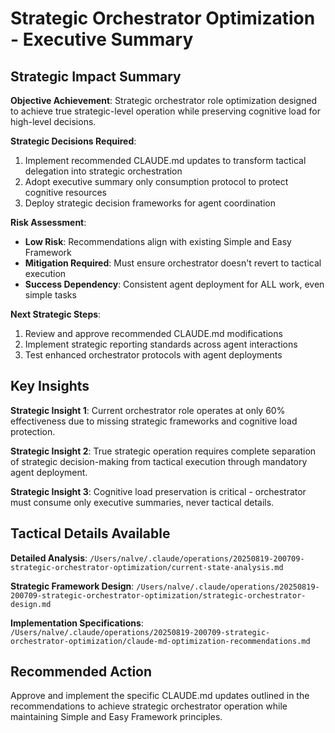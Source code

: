 # Strategic Orchestrator Optimization - Executive Summary

## Strategic Impact Summary

**Objective Achievement**: Strategic orchestrator role optimization designed to achieve true strategic-level operation while preserving cognitive load for high-level decisions.

**Strategic Decisions Required**: 
1. Implement recommended CLAUDE.md updates to transform tactical delegation into strategic orchestration
2. Adopt executive summary only consumption protocol to protect cognitive resources
3. Deploy strategic decision frameworks for agent coordination

**Risk Assessment**: 
- **Low Risk**: Recommendations align with existing Simple and Easy Framework
- **Mitigation Required**: Must ensure orchestrator doesn't revert to tactical execution
- **Success Dependency**: Consistent agent deployment for ALL work, even simple tasks

**Next Strategic Steps**: 
1. Review and approve recommended CLAUDE.md modifications
2. Implement strategic reporting standards across agent interactions
3. Test enhanced orchestrator protocols with agent deployments

## Key Insights

**Strategic Insight 1**: Current orchestrator role operates at only 60% effectiveness due to missing strategic frameworks and cognitive load protection.

**Strategic Insight 2**: True strategic operation requires complete separation of strategic decision-making from tactical execution through mandatory agent deployment.

**Strategic Insight 3**: Cognitive load preservation is critical - orchestrator must consume only executive summaries, never tactical details.

## Tactical Details Available

**Detailed Analysis**: `/Users/nalve/.claude/operations/20250819-200709-strategic-orchestrator-optimization/current-state-analysis.md`

**Strategic Framework Design**: `/Users/nalve/.claude/operations/20250819-200709-strategic-orchestrator-optimization/strategic-orchestrator-design.md`

**Implementation Specifications**: `/Users/nalve/.claude/operations/20250819-200709-strategic-orchestrator-optimization/claude-md-optimization-recommendations.md`

## Recommended Action

Approve and implement the specific CLAUDE.md updates outlined in the recommendations to achieve strategic orchestrator operation while maintaining Simple and Easy Framework principles.